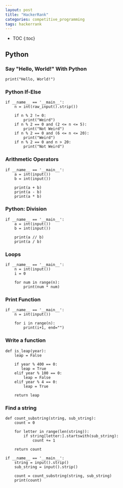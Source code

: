```yaml
---
layout: post
title: "HackerRank"
categories: competitive_programming
tags: hackerrank
---
```


* TOC
{:toc}

## Python

### Say "Hello, World!" With Python

```python3
print("Hello, World!")
```

### Python If-Else

```python2
if __name__ == '__main__':
    n = int(raw_input().strip())

    if n % 2 != 0:
        print("Weird")
    if n % 2 == 0 and (2 <= n <= 5):
        print("Not Weird")
    if n % 2 == 0 and (6 <= n <= 20):
        print("Weird")
    if n % 2 == 0 and n > 20:
        print("Not Weird")
```

### Arithmetic Operators

```python3
if __name__ == '__main__':
    a = int(input())
    b = int(input())

    print(a + b)
    print(a - b)
    print(a * b)
```

### Python: Division

```python3
if __name__ == '__main__':
    a = int(input())
    b = int(input())

    print(a // b)
    print(a / b)
```

### Loops

```python3
if __name__ == '__main__':
    n = int(input())
    i = 0

    for num in range(n):
        print(num * num)
```

### Print Function

```python3
if __name__ == '__main__':
    n = int(input())
    
    for i in range(n):
        print(i+1, end="")
```

### Write a function

```
def is_leap(year):
    leap = False
    
    if year % 400 == 0:
       leap = True
    elif year % 100 == 0:
        leap = False
    elif year % 4 == 0:
        leap = True
        
    return leap
```

### Find a string

```
def count_substring(string, sub_string):
    count = 0
    
    for letter in range(len(string)):
        if string[letter:].startswith(sub_string):
            count += 1

    return count

if __name__ == '__main__':
    string = input().strip()
    sub_string = input().strip()
    
    count = count_substring(string, sub_string)
    print(count)
```

###

```

```


